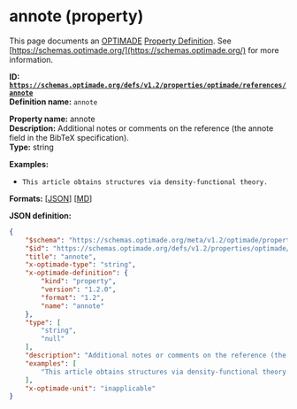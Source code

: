 # annote (property)

This page documents an [OPTIMADE](https://www.optimade.org/) [Property Definition](https://schemas.optimade.org/#definitions). See [https://schemas.optimade.org/](https://schemas.optimade.org/) for more information.

**ID: [`https://schemas.optimade.org/defs/v1.2/properties/optimade/references/annote`](https://schemas.optimade.org/defs/v1.2/properties/optimade/references/annote.md)**  
**Definition name:** `annote`

**Property name:** annote  
**Description:** Additional notes or comments on the reference (the annote field in the BibTeX specification).  
**Type:** string  



**Examples:**

- `This article obtains structures via density-functional theory.`

**Formats:** [[JSON](annote.json)] [[MD](annote.md)]

**JSON definition:**

``` json
{
    "$schema": "https://schemas.optimade.org/meta/v1.2/optimade/property_definition.md",
    "$id": "https://schemas.optimade.org/defs/v1.2/properties/optimade/references/annote",
    "title": "annote",
    "x-optimade-type": "string",
    "x-optimade-definition": {
        "kind": "property",
        "version": "1.2.0",
        "format": "1.2",
        "name": "annote"
    },
    "type": [
        "string",
        "null"
    ],
    "description": "Additional notes or comments on the reference (the annote field in the BibTeX specification).",
    "examples": [
        "This article obtains structures via density-functional theory."
    ],
    "x-optimade-unit": "inapplicable"
}
```